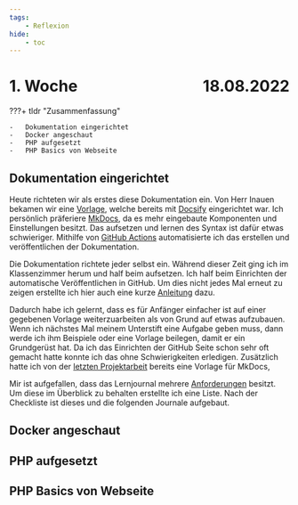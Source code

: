 ```yaml
---
tags:
    - Reflexion
hide:
    - toc
---
```


# 1. Woche <span style="float:right">18.08.2022</span>

???+ tldr "Zusammenfassung"

    -   Dokumentation eingerichtet
    -   Docker angeschaut
    -   PHP aufgesetzt
    -   PHP Basics von Webseite

## Dokumentation eingerichtet

Heute richteten wir als erstes diese Dokumentation ein. Von Herr Inauen bekamen wir eine [Vorlage](https://github.com/chrisinabztf/docsify-starter-template), welche bereits mit [Docsify](https://docsify.js.org/) eingerichtet war. Ich persönlich präferiere [MkDocs](https://squidfunk.github.io/mkdocs-material/), da es mehr eingebaute Komponenten und Einstellungen besitzt. Das aufsetzen und lernen des Syntax ist dafür etwas schwieriger. Mithilfe von [GitHub Actions](https://github.com/bztfinformatik/lernportfolio-21r8390-php/actions/workflows/ci-mkdocs.yml) automatisierte ich das erstellen und veröffentlichen der Dokumentation.

Die Dokumentation richtete jeder selbst ein. Während dieser Zeit ging ich im Klassenzimmer herum und half beim aufsetzen. Ich half beim Einrichten der automatische Veröffentlichen in GitHub. Um dies nicht jedes Mal erneut zu zeigen erstellte ich hier auch eine kurze [Anleitung](../Appendix/GitHubPages/Einrichten.md) dazu.

Dadurch habe ich gelernt, dass es für Anfänger einfacher ist auf einer gegebenen Vorlage weiterzuarbeiten als von Grund auf etwas aufzubauen. Wenn ich nächstes Mal meinem Unterstift eine Aufgabe geben muss, dann werde ich ihm Beispiele oder eine Vorlage beilegen, damit er ein Grundgerüst hat. Da ich das Einrichten der GitHub Seite schon sehr oft gemacht hatte konnte ich das ohne Schwierigkeiten erledigen. Zusätzlich hatte ich von der [letzten Projektarbeit](https://bztfinformatik.github.io/lb1_doku-21r8390/) bereits eine Vorlage für MkDocs,

Mir ist aufgefallen, dass das Lernjournal mehrere [Anforderungen](000_Vorlage.md) besitzt. Um diese im Überblick zu behalten erstellte ich eine Liste. Nach der Checkliste ist dieses und die folgenden Journale aufgebaut.

## Docker angeschaut

## PHP aufgesetzt

## PHP Basics von Webseite
